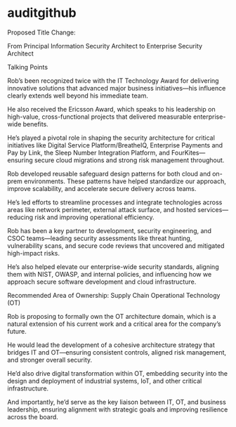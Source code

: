 # auditgithub

Proposed Title Change: 

From Principal Information Security Architect to Enterprise Security Architect 

Talking Points 

Rob’s been recognized twice with the IT Technology Award for delivering innovative solutions that advanced major business initiatives—his influence clearly extends well beyond his immediate team. 

He also received the Ericsson Award, which speaks to his leadership on high-value, cross-functional projects that delivered measurable enterprise-wide benefits. 

He’s played a pivotal role in shaping the security architecture for critical initiatives like Digital Service Platform/BreatheIQ, Enterprise Payments and Pay by Link, the Sleep Number Integration Platform, and FourKites—ensuring secure cloud migrations and strong risk management throughout. 

Rob developed reusable safeguard design patterns for both cloud and on-prem environments. These patterns have helped standardize our approach, improve scalability, and accelerate secure delivery across teams. 

He’s led efforts to streamline processes and integrate technologies across areas like network perimeter, external attack surface, and hosted services—reducing risk and improving operational efficiency. 

Rob has been a key partner to development, security engineering, and CSOC teams—leading security assessments like threat hunting, vulnerability scans, and secure code reviews that uncovered and mitigated high-impact risks. 

He’s also helped elevate our enterprise-wide security standards, aligning them with NIST, OWASP, and internal policies, and influencing how we approach secure software development and cloud infrastructure. 

Recommended Area of Ownership: Supply Chain Operational Technology (OT) 

Rob is proposing to formally own the OT architecture domain, which is a natural extension of his current work and a critical area for the company’s future. 

He would lead the development of a cohesive architecture strategy that bridges IT and OT—ensuring consistent controls, aligned risk management, and stronger overall security. 

He’d also drive digital transformation within OT, embedding security into the design and deployment of industrial systems, IoT, and other critical infrastructure. 

And importantly, he’d serve as the key liaison between IT, OT, and business leadership, ensuring alignment with strategic goals and improving resilience across the board. 
